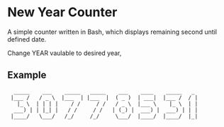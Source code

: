 # New Year Counter

A simple counter written in Bash, which displays remaining second until defined date.

Change YEAR vaulable to desired year,

## Example

```
  _____    ___    _____   _____    ___    ____    _____   _ 
 |___ /   / _ \  |___  | |___  |  ( _ )  | ___|  |___ /  / |
   |_ \  | | | |    / /     / /   / _ \  |___ \    |_ \  | |
  ___) | | |_| |   / /     / /   | (_) |  ___) |  ___) | | |
 |____/   \___/   /_/     /_/     \___/  |____/  |____/  |_|
                                                            
```
